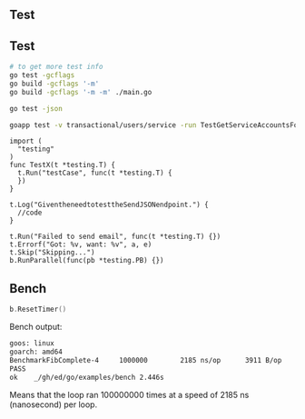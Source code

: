 Test
-

## Test

````sh
# to get more test info
go test -gcflags
go build -gcflags '-m'
go build -gcflags '-m -m' ./main.go

go test -json

goapp test -v transactional/users/service -run TestGetServiceAccountsForAdmin
````

````golang
import (
  "testing"
)
func TestX(t *testing.T) {
  t.Run("testCase", func(t *testing.T) {
  })
}

t.Log("GiventheneedtotesttheSendJSONendpoint.") {
  //code
}

t.Run("Failed to send email", func(t *testing.T) {})
t.Errorf("Got: %v, want: %v", a, e)
t.Skip("Skipping...")
b.RunParallel(func(pb *testing.PB) {})
````

## Bench

````go
b.ResetTimer()
````

Bench output:

````sh  
goos: linux
goarch: amd64
BenchmarkFibComplete-4     1000000        2185 ns/op      3911 B/op        0 allocs/op
PASS
ok    _/gh/ed/go/examples/bench 2.446s
````

Means that the loop ran 100000000 times at a speed of 2185 ns (nanosecond) per loop.
